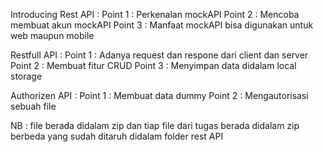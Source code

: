 Introducing Rest API :
Point 1 : Perkenalan mockAPI
Point 2 : Mencoba membuat akun mockAPI
Point 3 : Manfaat mockAPI bisa digunakan untuk web maupun mobile

Restfull API :
Point 1 : Adanya request dan respone dari client dan server
Point 2 : Membuat fitur CRUD
Point 3 : Menyimpan data didalam local storage

Authorizen API :
Point 1 : Membuat data dummy
Point 2 : Mengautorisasi sebuah file

NB : file berada didalam zip dan tiap file dari tugas berada didalam zip berbeda yang sudah ditaruh didalam folder rest API